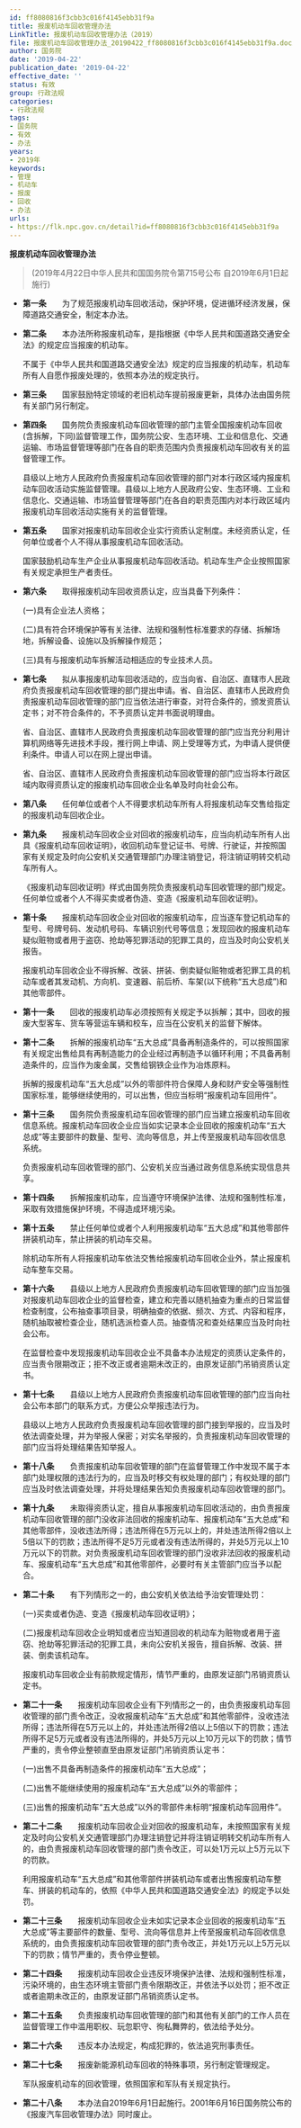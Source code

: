 ```yaml
---
id: ff8080816f3cbb3c016f4145ebb31f9a
title: 报废机动车回收管理办法
LinkTitle: 报废机动车回收管理办法（2019）
file: 报废机动车回收管理办法_20190422_ff8080816f3cbb3c016f4145ebb31f9a.docx
author: 国务院
date: '2019-04-22'
publication_date: '2019-04-22'
effective_date: ''
status: 有效
group: 行政法规
categories:
- 行政法规
tags:
- 国务院
- 有效
- 办法
years:
- 2019年
keywords:
- 管理
- 机动车
- 报废
- 回收
- 办法
urls:
- https://flk.npc.gov.cn/detail?id=ff8080816f3cbb3c016f4145ebb31f9a
---
```


**报废机动车回收管理办法**

> (2019年4月22日中华人民共和国国务院令第715号公布 自2019年6月1日起施行)

- **第一条**　　为了规范报废机动车回收活动，保护环境，促进循环经济发展，保障道路交通安全，制定本办法。

- **第二条**　　本办法所称报废机动车，是指根据《中华人民共和国道路交通安全法》的规定应当报废的机动车。

  不属于《中华人民共和国道路交通安全法》规定的应当报废的机动车，机动车所有人自愿作报废处理的，依照本办法的规定执行。

- **第三条**　　国家鼓励特定领域的老旧机动车提前报废更新，具体办法由国务院有关部门另行制定。

- **第四条**　　国务院负责报废机动车回收管理的部门主管全国报废机动车回收(含拆解，下同)监督管理工作，国务院公安、生态环境、工业和信息化、交通运输、市场监督管理等部门在各自的职责范围内负责报废机动车回收有关的监督管理工作。

  县级以上地方人民政府负责报废机动车回收管理的部门对本行政区域内报废机动车回收活动实施监督管理。县级以上地方人民政府公安、生态环境、工业和信息化、交通运输、市场监督管理等部门在各自的职责范围内对本行政区域内报废机动车回收活动实施有关的监督管理。

- **第五条**　　国家对报废机动车回收企业实行资质认定制度。未经资质认定，任何单位或者个人不得从事报废机动车回收活动。

  国家鼓励机动车生产企业从事报废机动车回收活动。机动车生产企业按照国家有关规定承担生产者责任。

- **第六条**　　取得报废机动车回收资质认定，应当具备下列条件：

  (一)具有企业法人资格；

  (二)具有符合环境保护等有关法律、法规和强制性标准要求的存储、拆解场地，拆解设备、设施以及拆解操作规范；

  (三)具有与报废机动车拆解活动相适应的专业技术人员。

- **第七条**　　拟从事报废机动车回收活动的，应当向省、自治区、直辖市人民政府负责报废机动车回收管理的部门提出申请。省、自治区、直辖市人民政府负责报废机动车回收管理的部门应当依法进行审查，对符合条件的，颁发资质认定书；对不符合条件的，不予资质认定并书面说明理由。

  省、自治区、直辖市人民政府负责报废机动车回收管理的部门应当充分利用计算机网络等先进技术手段，推行网上申请、网上受理等方式，为申请人提供便利条件。申请人可以在网上提出申请。

  省、自治区、直辖市人民政府负责报废机动车回收管理的部门应当将本行政区域内取得资质认定的报废机动车回收企业名单及时向社会公布。

- **第八条**　　任何单位或者个人不得要求机动车所有人将报废机动车交售给指定的报废机动车回收企业。

- **第九条**　　报废机动车回收企业对回收的报废机动车，应当向机动车所有人出具《报废机动车回收证明》，收回机动车登记证书、号牌、行驶证，并按照国家有关规定及时向公安机关交通管理部门办理注销登记，将注销证明转交机动车所有人。

  《报废机动车回收证明》样式由国务院负责报废机动车回收管理的部门规定。任何单位或者个人不得买卖或者伪造、变造《报废机动车回收证明》。

- **第十条**　　报废机动车回收企业对回收的报废机动车，应当逐车登记机动车的型号、号牌号码、发动机号码、车辆识别代号等信息；发现回收的报废机动车疑似赃物或者用于盗窃、抢劫等犯罪活动的犯罪工具的，应当及时向公安机关报告。

  报废机动车回收企业不得拆解、改装、拼装、倒卖疑似赃物或者犯罪工具的机动车或者其发动机、方向机、变速器、前后桥、车架(以下统称“五大总成”)和其他零部件。

- **第十一条**　　回收的报废机动车必须按照有关规定予以拆解；其中，回收的报废大型客车、货车等营运车辆和校车，应当在公安机关的监督下解体。

- **第十二条**　　拆解的报废机动车“五大总成”具备再制造条件的，可以按照国家有关规定出售给具有再制造能力的企业经过再制造予以循环利用；不具备再制造条件的，应当作为废金属，交售给钢铁企业作为冶炼原料。

  拆解的报废机动车“五大总成”以外的零部件符合保障人身和财产安全等强制性国家标准，能够继续使用的，可以出售，但应当标明“报废机动车回用件”。

- **第十三条**　　国务院负责报废机动车回收管理的部门应当建立报废机动车回收信息系统。报废机动车回收企业应当如实记录本企业回收的报废机动车“五大总成”等主要部件的数量、型号、流向等信息，并上传至报废机动车回收信息系统。

  负责报废机动车回收管理的部门、公安机关应当通过政务信息系统实现信息共享。

- **第十四条**　　拆解报废机动车，应当遵守环境保护法律、法规和强制性标准，采取有效措施保护环境，不得造成环境污染。

- **第十五条**　　禁止任何单位或者个人利用报废机动车“五大总成”和其他零部件拼装机动车，禁止拼装的机动车交易。

  除机动车所有人将报废机动车依法交售给报废机动车回收企业外，禁止报废机动车整车交易。

- **第十六条**　　县级以上地方人民政府负责报废机动车回收管理的部门应当加强对报废机动车回收企业的监督检查，建立和完善以随机抽查为重点的日常监督检查制度，公布抽查事项目录，明确抽查的依据、频次、方式、内容和程序，随机抽取被检查企业，随机选派检查人员。抽查情况和查处结果应当及时向社会公布。

  在监督检查中发现报废机动车回收企业不具备本办法规定的资质认定条件的，应当责令限期改正；拒不改正或者逾期未改正的，由原发证部门吊销资质认定书。

- **第十七条**　　县级以上地方人民政府负责报废机动车回收管理的部门应当向社会公布本部门的联系方式，方便公众举报违法行为。

  县级以上地方人民政府负责报废机动车回收管理的部门接到举报的，应当及时依法调查处理，并为举报人保密；对实名举报的，负责报废机动车回收管理的部门应当将处理结果告知举报人。

- **第十八条**　　负责报废机动车回收管理的部门在监督管理工作中发现不属于本部门处理权限的违法行为的，应当及时移交有权处理的部门；有权处理的部门应当及时依法调查处理，并将处理结果告知负责报废机动车回收管理的部门。

- **第十九条**　　未取得资质认定，擅自从事报废机动车回收活动的，由负责报废机动车回收管理的部门没收非法回收的报废机动车、报废机动车“五大总成”和其他零部件，没收违法所得；违法所得在5万元以上的，并处违法所得2倍以上5倍以下的罚款；违法所得不足5万元或者没有违法所得的，并处5万元以上10万元以下的罚款。对负责报废机动车回收管理的部门没收非法回收的报废机动车、报废机动车“五大总成”和其他零部件，必要时有关主管部门应当予以配合。

- **第二十条**　　有下列情形之一的，由公安机关依法给予治安管理处罚：

  (一)买卖或者伪造、变造《报废机动车回收证明》；

  (二)报废机动车回收企业明知或者应当知道回收的机动车为赃物或者用于盗窃、抢劫等犯罪活动的犯罪工具，未向公安机关报告，擅自拆解、改装、拼装、倒卖该机动车。

  报废机动车回收企业有前款规定情形，情节严重的，由原发证部门吊销资质认定书。

- **第二十一条**　　报废机动车回收企业有下列情形之一的，由负责报废机动车回收管理的部门责令改正，没收报废机动车“五大总成”和其他零部件，没收违法所得；违法所得在5万元以上的，并处违法所得2倍以上5倍以下的罚款；违法所得不足5万元或者没有违法所得的，并处5万元以上10万元以下的罚款；情节严重的，责令停业整顿直至由原发证部门吊销资质认定书：

  (一)出售不具备再制造条件的报废机动车“五大总成”；

  (二)出售不能继续使用的报废机动车“五大总成”以外的零部件；

  (三)出售的报废机动车“五大总成”以外的零部件未标明“报废机动车回用件”。

- **第二十二条**　　报废机动车回收企业对回收的报废机动车，未按照国家有关规定及时向公安机关交通管理部门办理注销登记并将注销证明转交机动车所有人的，由负责报废机动车回收管理的部门责令改正，可以处1万元以上5万元以下的罚款。

  利用报废机动车“五大总成”和其他零部件拼装机动车或者出售报废机动车整车、拼装的机动车的，依照《中华人民共和国道路交通安全法》的规定予以处罚。

- **第二十三条**　　报废机动车回收企业未如实记录本企业回收的报废机动车“五大总成”等主要部件的数量、型号、流向等信息并上传至报废机动车回收信息系统的，由负责报废机动车回收管理的部门责令改正，并处1万元以上5万元以下的罚款；情节严重的，责令停业整顿。

- **第二十四条**　　报废机动车回收企业违反环境保护法律、法规和强制性标准，污染环境的，由生态环境主管部门责令限期改正，并依法予以处罚；拒不改正或者逾期未改正的，由原发证部门吊销资质认定书。

- **第二十五条**　　负责报废机动车回收管理的部门和其他有关部门的工作人员在监督管理工作中滥用职权、玩忽职守、徇私舞弊的，依法给予处分。

- **第二十六条**　　违反本办法规定，构成犯罪的，依法追究刑事责任。

- **第二十七条**　　报废新能源机动车回收的特殊事项，另行制定管理规定。

  军队报废机动车的回收管理，依照国家和军队有关规定执行。

- **第二十八条**　　本办法自2019年6月1日起施行。2001年6月16日国务院公布的《报废汽车回收管理办法》同时废止。
